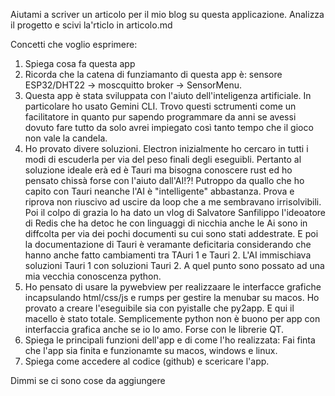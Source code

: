 Aiutami a scriver un articolo per il mio blog su questa applicazione.
Analizza il progetto e scivi la'rticlo in articolo.md

Concetti che voglio esprimere:
1. Spiega cosa fa questa app
2. Ricorda che la catena di funziamanto di questa app è: sensore ESP32/DHT22 -> moscquitto broker -> SensorMenu. 
2.  Questa app è stata sviluppata con l'aiuto dell'inteligenza artificiale. In particolare ho usato Gemini CLI. Trovo questi sctrumenti come un facilitatore in quanto pur sapendo programmare da anni se avessi dovuto fare tutto da solo avrei impiegato così tanto tempo che il gioco non vale la candela.
3. Ho provato divere soluzioni. Electron inizialmente ho cercaro in tutti i modi di escuderla per via del peso finali degli eseguibli. Pertanto al soluzione ideale erà ed è Tauri ma bisogna conoscere rust ed ho pensato chissà forse con l'aiuto dall'AI!?! Putroppo da quallo che ho capito con Tauri neanche l'AI è "intelligente" abbastanza. Prova e riprova non riuscivo ad uscire da loop che a me sembravano irrisolvibili. Poi il colpo di grazia lo ha dato un vlog di Salvatore Sanfilippo l'ideoatore di Redis che ha detoc he con linguaggi di nicchia anche le Ai sono in diffcolta per via dei pochi documenti su cui sono stati addestrate. E poi la documentazione di Tauri è veramante deficitaria considerando che hanno anche fatto cambiamenti tra TAuri 1 e Tauri 2. L'AI immischiava soluzioni Tauri 1 con soluzioni Tauri 2. A quel punto sono possato ad una mia vecchia conoscenza python.
4. Ho pensato di usare la pywebview per realizzaare le interfacce grafiche incapsulando html/css/js e rumps per gestire la menubar su macos. Ho provato a creare l'eseguibile sia con pyistalle che py2app. E qui il macello è stato totale. Semplicemente python non è buono per app con interfaccia grafica anche se io lo amo. Forse con le librerie QT.
5. Spiega le principali funzioni dell'app e di come l'ho realizzata: Fai finta che l'app sia finita e funzionamte su macos, windows e linux.
6. Spiega come accedere al codice (github) e scericare l'app. 

Dimmi se ci sono cose da aggiungere

   